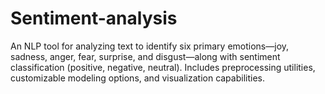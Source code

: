 # Sentiment-analysis
An NLP tool for analyzing text to identify six primary emotions—joy, sadness, anger, fear, surprise, and disgust—along with sentiment classification (positive, negative, neutral). Includes preprocessing utilities, customizable modeling options, and visualization capabilities.
